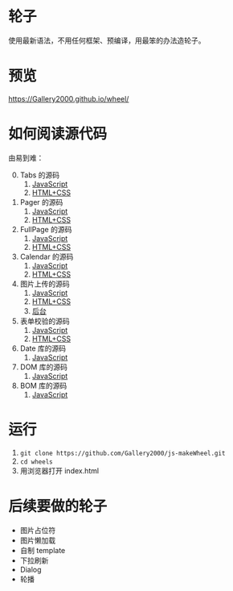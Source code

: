 # 轮子

使用最新语法，不用任何框架、预编译，用最笨的办法造轮子。

# 预览

https://Gallery2000.github.io/wheel/

# 如何阅读源代码

由易到难：

0. Tabs 的源码
    1. [JavaScript](https://github.com/Gallery2000/js-makeWheel/blob/master/lib/tabs/index.js)
    2. [HTML+CSS](https://github.com/Gallery2000/js-makeWheel/blob/master/demos/tabs.html)
0. Pager 的源码
    1. [JavaScript](https://github.com/Gallery2000/js-makeWheel/blob/master/lib/pager/index.js)
    2. [HTML+CSS](https://github.com/Gallery2000/js-makeWheel/blob/master/demos/pager.html)
0. FullPage 的源码
    1. [JavaScript](https://github.com/Gallery2000/js-makeWheel/blob/master/lib/fullpage/index.js)
    2. [HTML+CSS](https://github.com/Gallery2000/js-makeWheel/blob/master/demos/fullpage.html)
0. Calendar 的源码
    1. [JavaScript](https://github.com/Gallery2000/js-makeWheel/blob/master/lib/calendar/index.js)
    2. [HTML+CSS](https://github.com/Gallery2000/js-makeWheel/blob/master/demos/calendar.html)
0. 图片上传的源码
    1. [JavaScript](https://github.com/Gallery2000/js-makeWheel/blob/master/lib/image-picker/index.js)
    2. [HTML+CSS](https://github.com/Gallery2000/js-makeWheel/blob/master/demos/image-picker.html)
    3. [后台](https://github.com/Gallery2000/node-study)
0. 表单校验的源码
    1. [JavaScript](https://github.com/Gallery2000/js-makeWheel/blob/master/lib/validator/index.js)
    2. [HTML+CSS](https://github.com/Gallery2000/js-makeWheel/blob/master/demos/validator.html)
0. Date 库的源码
    1. [JavaScript](https://github.com/Gallery2000/js-makeWheel/blob/master/lib/date2/index.js)
0. DOM 库的源码
    1. [JavaScript](https://github.com/Gallery2000/js-makeWheel/blob/master/lib/dom/index.js)
0. BOM 库的源码
    1. [JavaScript](https://github.com/Gallery2000/js-makeWheel/blob/master/lib/bom/index.js)

# 运行

1. `git clone https://github.com/Gallery2000/js-makeWheel.git`
2. `cd wheels`
3. 用浏览器打开 index.html

# 后续要做的轮子

- 图片占位符
- 图片懒加载
- 自制 template 
- 下拉刷新
- Dialog
- 轮播
